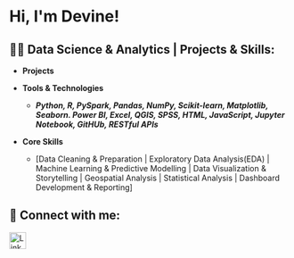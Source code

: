 <h1>Hi, I'm Devine! </h1>

<h2>👨‍💻 Data Science & Analytics | Projects & Skills:</h2>

- <b>Projects</b>

- <b>Tools & Technologies</b>
  - <b><i>Python, R, PySpark, Pandas, NumPy, Scikit-learn, Matplotlib, Seaborn. Power BI, Excel, QGIS, SPSS, HTML, JavaScript, Jupyter Notebook, GitHUb, RESTful APIs</b></i>
- <b>Core Skills</b>
  - [Data Cleaning & Preparation | Exploratory Data Analysis(EDA) |  Machine Learning & Predictive Modelling | Data Visualization & Storytelling | Geospatial Analysis | Statistical Analysis | Dashboard Development & Reporting]


<h2> 🤳 Connect with me:</h2>

<a href="https://linkedin.com/in/devine-maluleke-7a97a12b7" target="_blank">
  <img src="https://cdn-icons-png.flaticon.com/512/174/174857.png" width="30" alt="LinkedIn"/>
</a>
